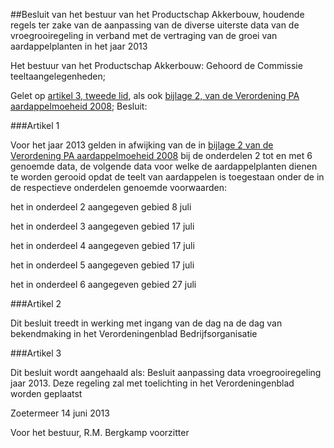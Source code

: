 <meta http-equiv='Content-Type' content='text/html; charset=utf-8' />

##Besluit van het bestuur van het Productschap Akkerbouw, houdende regels ter zake van de aanpassing van de diverse uiterste data van de vroegrooiregeling in verband met de vertraging van de groei van aardappelplanten in het jaar 2013

Het bestuur van het Productschap Akkerbouw: 
Gehoord de Commissie teeltaangelegenheden;

Gelet op [artikel 3, tweede lid](../../../../../../../../pbo/verordening/pa/aardappelmoeheid/2008/BWBR0024018/README.md), als ook [bijlage 2, van de Verordening PA aardappelmoeheid 2008](../../../../../../../../pbo/verordening/pa/aardappelmoeheid/2008/BWBR0024018/README.md);
Besluit:  

###Artikel  1 

Voor het jaar 2013 gelden in afwijking van de in [bijlage 2 van de Verordening PA aardappelmoeheid 2008](../../../../../../../../pbo/verordening/pa/aardappelmoeheid/2008/BWBR0024018/README.md) bij de onderdelen 2 tot en met 6 genoemde data, de volgende data voor welke de aardappelplanten dienen te worden gerooid opdat de teelt van aardappelen is toegestaan onder de in de respectieve onderdelen genoemde voorwaarden: 

het in onderdeel 2 aangegeven gebied 8 juli 

het in onderdeel 3 aangegeven gebied 17 juli 

het in onderdeel 4 aangegeven gebied 17 juli 

het in onderdeel 5 aangegeven gebied 17 juli 

het in onderdeel 6 aangegeven gebied 27 juli 

###Artikel  2 

Dit besluit treedt in werking met ingang van de dag na de dag van bekendmaking in het Verordeningenblad Bedrijfsorganisatie

###Artikel  3 

Dit besluit wordt aangehaald als: Besluit aanpassing data vroegrooiregeling jaar 2013. Deze regeling zal met toelichting in het Verordeningenblad worden geplaatst

Zoetermeer 
14 juni 2013 

Voor het bestuur, 
R.M. Bergkamp 
voorzitter 

